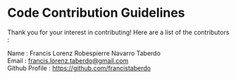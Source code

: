 # Code Contribution Guidelines

Thank you for your interest in contributing! Here are a list of the contributors :

Name : Francis Lorenz Robespierre Navarro Taberdo  
Email : francis.lorenz.taberdo@gmail.com  
Github Profile : https://github.com/francistaberdo  
